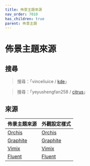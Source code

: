 ```yaml
---
title: 佈景主題來源
nav_order: 7010
has_children: true
parent: 佈景主題
---
```



# 佈景主題來源




## 搜尋

> 搜尋：「vinceliuice / [kde](https://github.com/vinceliuice?tab=repositories&q=kde)」

> 搜尋：「yeyushengfan258 / [citrus](https://github.com/yeyushengfan258?tab=repositories&q=citrus)」




## 來源

| 佈景主題來源 | 外觀設定樣式 |
| ---------- | ---------- |
| [Orchis](https://samwhelp.github.io/note-about-lubuntu-lxqt-with-kwin/read/subject/theme/source/Orchis.html) | [Orchis](https://samwhelp.github.io/note-about-lubuntu-lxqt-with-kwin/read/subject/style/recipe/Orchis.html) |
| [Graphite](https://samwhelp.github.io/note-about-lubuntu-lxqt-with-kwin/read/subject/theme/source/Graphite.html) | [Graphite](https://samwhelp.github.io/note-about-lubuntu-lxqt-with-kwin/read/subject/style/recipe/Graphite.html) |
| [Vimix](https://samwhelp.github.io/note-about-lubuntu-lxqt-with-kwin/read/subject/theme/source/Vimix.html) | [Vimix](https://samwhelp.github.io/note-about-lubuntu-lxqt-with-kwin/read/subject/style/recipe/Vimix.html) |
| [Fluent](https://samwhelp.github.io/note-about-lubuntu-lxqt-with-kwin/read/subject/theme/source/Fluent.html) | [Fluent](https://samwhelp.github.io/note-about-lubuntu-lxqt-with-kwin/read/subject/style/recipe/Fluent.html) |
